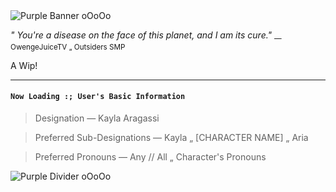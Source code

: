 <img src="https://encrypted-tbn0.gstatic.com/images?q=tbn:ANd9GcR1Bco67qIkIe5j9uXe7_ZdQsRlNNVylnsj_euhz8779Q&s=10" alt="Purple Banner oOoOo" />

*" You're a disease on the face of this planet, and I am its cure."* 
<sub> — OwengeJuiceTV „ Outsiders SMP </sub>

A Wip!
___

#### ``Now Loading :; User's Basic Information``

> Designation — Kayla Aragassi

> Preferred Sub-Designations — Kayla „ [CHARACTER NAME] „ Aria

> Preferred Pronouns — Any // All „ Character's Pronouns

<img src="https://encrypted-tbn0.gstatic.com/images?q=tbn:ANd9GcRsdBcOJsag-QBjIAXdPrhyQa55VbmltkWkLoe4i1hbRw&s=10" alt="Purple Divider oOoOo" />

